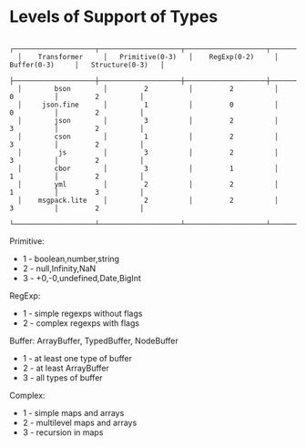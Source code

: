 # Levels of Support of Types

      ┌────────────────────┬────────────────────┬────────────────────┬────────────────────┬────────────────────┐
      │    Transformer     │   Primitive(0-3)   │    RegExp(0-2)     │    Buffer(0-3)     │   Structure(0-3)   │
      ├────────────────────┼────────────────────┼────────────────────┼────────────────────┼────────────────────┤
      │        bson        │         2          │         2          │         0          │         2          │
      │     json.fine      │         1          │         0          │         0          │         2          │
      │        json        │         3          │         2          │         3          │         2          │
      │        cson        │         1          │         2          │         3          │         2          │
      │         js         │         3          │         2          │         3          │         2          │
      │        cbor        │         3          │         1          │         1          │         2          │
      │        yml         │         2          │         2          │         1          │         3          │
      │    msgpack.lite    │         2          │         2          │         3          │         2          │
      └────────────────────┴────────────────────┴────────────────────┴────────────────────┴────────────────────┘

Primitive:
*   1 - boolean,number,string
*   2 - null,Infinity,NaN
*   3 - +0,-0,undefined,Date,BigInt

RegExp:
*   1 - simple regexps without flags
*   2 - complex regexps with flags

Buffer: ArrayBuffer, TypedBuffer, NodeBuffer
*   1 - at least one type of buffer
*   2 - at least ArrayBuffer
*   3 - all types of buffer

Complex:
*   1 - simple maps and arrays
*   2 - multilevel maps and arrays
*   3 - recursion in maps

